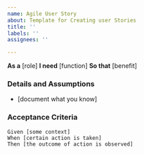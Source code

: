 ```yaml
---
name: Agile User Story
about: Template for Creating user Stories
title: ''
labels: ''
assignees: ''

---
```


**As a** [role]
**I need** [function]
**So that** [benefit]

### Details and Assumptions
* [document what you know]

### Acceptance Criteria
```gherkin
Given [some context]
When [certain action is taken]
Then [the outcome of action is observed]
